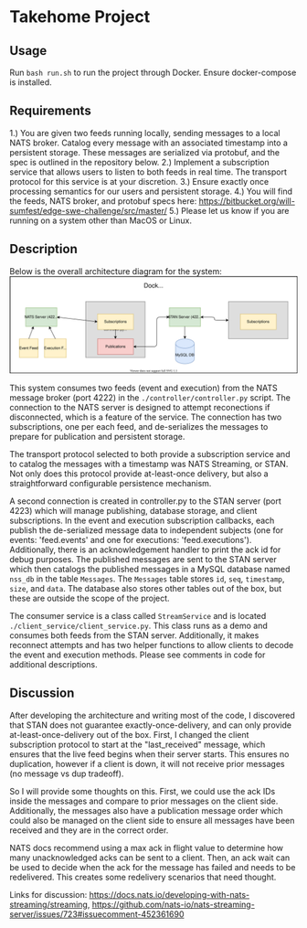 # Takehome Project

## Usage
Run `bash run.sh` to run the project through Docker. Ensure docker-compose is installed.

## Requirements
1.) You are given two feeds running locally, sending messages to a local NATS broker. Catalog every message with an associated timestamp into a persistent storage. These messages are serialized via protobuf, and the spec is outlined in the repository below.
2.) Implement a subscription service that allows users to listen to both feeds in real time. The transport protocol for this service is at your discretion.
3.) Ensure exactly once processing semantics for our users and persistent storage.
4.) You will find the feeds, NATS broker, and protobuf specs here: https://bitbucket.org/will-sumfest/edge-swe-challenge/src/master/
5.) Please let us know if you are running on a system other than MacOS or Linux.

## Description
Below is the overall architecture diagram for the system:
![Alt text](./assets/message-broker.svg)

This system consumes two feeds (event and execution) from the NATS message broker (port 4222) in the `./controller/controller.py` script. The connection to the NATS server is designed to attempt reconections if disconnected, which is a feature of the service. The connection has two subscriptions, one per each feed, and de-serializes the messages to prepare for publication and persistent storage. 

The transport protocol selected to both provide a subscription service and to catalog the messages with a timestamp was NATS Streaming, or STAN. Not only does this protocol provide at-least-once delivery, but also a straightforward configurable persistence mechanism. 

A second connection is created in controller.py to the STAN server (port 4223) which will manage publishing, database storage, and client subscriptions. In the event and execution subscription callbacks, each publish the de-serialized message data to independent subjects (one for events: 'feed.events' and one for executions: 'feed.executions'). Additionally, there is an acknowledgement handler to print the ack id for debug purposes. The published messages are sent to the STAN server which then catalogs the published messages in a MySQL database named `nss_db` in the table `Messages`. The `Messages` table stores `id`, `seq`, `timestamp`, `size`, and `data`. The database also stores other tables out of the box, but these are outside the scope of the project. 

The consumer service is a class called `StreamService` and is located `./client_service/client_service.py`. This class runs as a demo and consumes both feeds from the STAN server. Additionally, it makes reconnect attempts and has two helper functions to allow clients to decode the event and execution methods. Please see comments in code for additional descriptions. 

## Discussion
After developing the architecture and writing most of the code, I discovered that STAN does not guarantee exactly-once-delivery, and can only provide at-least-once-delivery out of the box. First, I changed the client subscription protocol to start at the "last_received" message, which ensures that the live feed begins when their server starts. This ensures no duplication, however if a client is down, it will not receive prior messages (no message vs dup tradeoff). 

So I will provide some thoughts on this. First, we could use the ack IDs inside the messages and compare to prior messages on the client side. Additionally, the messages also have a publication message order which could also be managed on the client side to ensure all messages have been received and they are in the correct order. 

NATS docs recommend using a max ack in flight value to determine how many unacknowledged acks can be sent to a client. Then, an ack wait can be used to decide when the ack for the message has failed and needs to be redelivered. This creates some redelivery scenarios that need thought. 

Links for discussion: https://docs.nats.io/developing-with-nats-streaming/streaming, https://github.com/nats-io/nats-streaming-server/issues/723#issuecomment-452361690 

